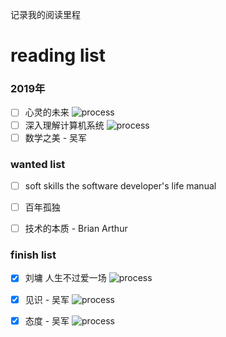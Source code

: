 记录我的阅读里程

# reading list

### 2019年

- [ ] 心灵的未来  ![process](http://progressed.io/bar/60)
- [ ] 深入理解计算机系统  ![process](http://progressed.io/bar/9) 
- [ ] 数学之美 - 吴军
  
### wanted list 
  
- [ ] soft skills the software developer's life manual

- [ ] 百年孤独

- [ ] 技术的本质 - Brian Arthur
  
### finish list


- [x] 刘墉 人生不过爱一场  ![process](http://progressed.io/bar/100)

- [x] 见识 - 吴军   ![process](http://progressed.io/bar/100)

- [x] 态度 - 吴军 ![process](http://progressed.io/bar/100)
